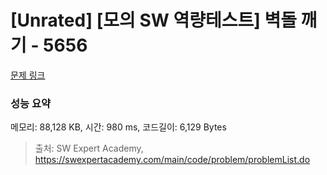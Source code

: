 # [Unrated] [모의 SW 역량테스트] 벽돌 깨기 - 5656 

[문제 링크](https://swexpertacademy.com/main/code/problem/problemDetail.do?contestProbId=AWXRQm6qfL0DFAUo) 

### 성능 요약

메모리: 88,128 KB, 시간: 980 ms, 코드길이: 6,129 Bytes



> 출처: SW Expert Academy, https://swexpertacademy.com/main/code/problem/problemList.do